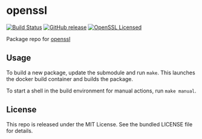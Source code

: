 openssl
==========

[![Build Status](https://img.shields.io/circleci/project/amylum/openssl/master.svg)](https://circleci.com/gh/amylum/openssl)
[![GitHub release](https://img.shields.io/github/release/amylum/openssl.svg)](https://github.com/amylum/openssl/releases)
[![OpenSSL Licensed](http://img.shields.io/badge/license-OpenSSL-green.svg)](https://tldrlegal.com/license/openssl-license-(openssl))

Package repo for [openssl](http://openssl.org/)

## Usage

To build a new package, update the submodule and run `make`. This launches the docker build container and builds the package.

To start a shell in the build environment for manual actions, run `make manual`.

## License

This repo is released under the MIT License. See the bundled LICENSE file for details.

